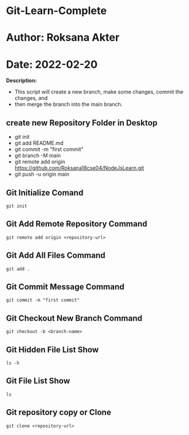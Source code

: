# Git-Learn-Complete
# Author: Roksana Akter
# Date: 2022-02-20
**Description:** 
 - This script will create a new branch, make some changes, commit the changes, and
 - then merge the branch into the main branch.

## create new Repository Folder in Desktop
   - git init
   - git add README.md
   - git commit -m "first commit"
   - git branch -M main
   - git remote add origin https://github.com/Roksana18cse04/NodeJsLearn.git
   - git push -u origin main


## Git Initialize Comand
    git init
## Git Add Remote Repository Command
    git remote add origin <repository-url>
## Git Add All Files Command
    git add .
## Git Commit Message Command
    git commit -m "first commit"
## Git Checkout New Branch Command
    git checkout -b <branch-name>

## Git  Hidden File List Show
    ls -h

## Git  File List Show
    ls


## Git repository copy or Clone
    git clone <repository-url>
